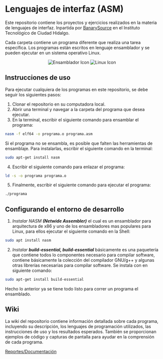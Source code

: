 # Lenguajes de interfaz (ASM)
Este repositorio contiene los proyectos y ejercicios realizados en la materia de lenguajes de interfaz. Inpartida por [BanarySource](https://www.magicpattern.design/tools/css-backgrounds) en el Instituto Tecnológico de Ciudad Hidalgo.

Cada carpeta contiene un programa diferente que realiza una tarea específica. Los programas están escritos en lenguaje ensamblador y se pueden ejecutar en un sistema operativo Linux.
<p align="center">
<img src="https://img.shields.io/badge/-Ensamblador-008000?style=for-the-badge&logo=assembly&logoColor=white" alt="Ensamblador Icon" />
<img src="https://img.shields.io/badge/-Linux-FCC624?style=for-the-badge&logo=linux&logoColor=black" alt="Linux Icon" />
</p>


## Instrucciones de uso
Para ejecutar cualquiera de los programas en este repositorio, se debe seguir los siguientes pasos:
1. Clonar el repositorio en su computadora local.
2. Abrir una terminal y navegar a la carpeta del programa que desea ejecutar.
3. En la terminal, escribir el siguiente comando para ensamblar el programa:

```bash
nasm -f elf64 -o programa.o programa.asm
```
Si el programa no se ensambla, es posible que falten las herramientas de ensamblaje. Para instalarlas, escribir el siguiente comando en la terminal:
```bash 
sudo apt-get install nasm
```


4. Escribir el siguiente comando para enlazar el programa:
```bash
ld -s -o programa programa.o
```

5. Finalmente, escribir el siguiente comando para ejecutar el programa:
```bash
./programa
```
## Configurando el entorno de desarrollo

1. *Instalar NASM **(Netwide Assembler)*** el cual es un ensamblador para arquitectura de x86 y uno de los ensambladores mas populares para Linux, para ellos ejecutar el siguiente comando en la Shell:

```bash
sudo apt install nasm
```

2. *Instalar **build-essential, build-essential*** básicamente es una paquetería que contiene todos lo componentes necesario para compilar software, contiene básicamente la colección del compilador GNU/g++ y algunas otras librerías necesarias para compilar software. Se instala con en siguiente comando:

```bash
sudo apt-get install build-essential
```


Hecho lo anterior ya se tiene todo listo para correr un programa el ensamblado.


## Wiki

La wiki del repositorio contiene información detallada sobre cada programa, incluyendo su descripción, los lenguajes de programación utilizados, las instrucciones de uso y los resultados esperados. También se proporcionan ejemplos de código y capturas de pantalla para ayudar en la comprensión de cada programa.

[Reportes/Documentación ](https://github.com/JoseCorreaMorales/lenguajes-de-interfaz/wiki) 